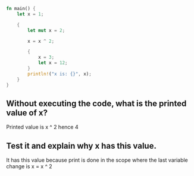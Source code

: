 ```rust
fn main() {
    let x = 1;

    {
        let mut x = 2;

        x = x ^ 2;

        {
            x = 3;
            let x = 12;
        }
        println!("x is: {}", x);
    }
}
```

## Without executing the code, what is the printed value of x?
Printed value is x ^ 2 hence 4

## Test it and explain why x has this value.
It has this value because print is done in the scope where the last variable change is x = x ^ 2